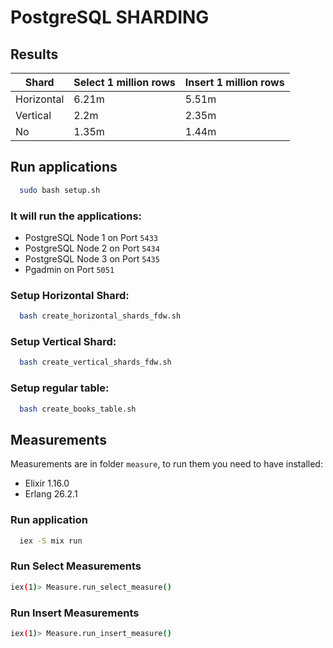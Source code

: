 # PostgreSQL SHARDING

## Results

| Shard      | Select 1 million rows | Insert 1 million rows |
| ---------- | --------------------- | --------------------- |
| Horizontal |         6.21m         |         5.51m         |
| Vertical   |         2.2m          |         2.35m         |
| No         |         1.35m         |         1.44m         |


## Run applications

```bash
  sudo bash setup.sh
```

### It will run the applications:

- PostgreSQL Node 1 on Port `5433`
- PostgreSQL Node 2 on Port `5434`
- PostgreSQL Node 3 on Port `5435`
- Pgadmin on Port `5051`

### Setup Horizontal Shard:

```bash
  bash create_horizontal_shards_fdw.sh
```

### Setup Vertical Shard:

```bash
  bash create_vertical_shards_fdw.sh
```

### Setup regular table:

```bash
  bash create_books_table.sh
```

## Measurements

Measurements are in folder `measure`, to run them you need to have installed:

- Elixir 1.16.0
- Erlang 26.2.1

### Run application

```bash
  iex -S mix run
```

### Run Select Measurements

```bash
iex(1)> Measure.run_select_measure()
```

### Run Insert Measurements

```bash
iex(1)> Measure.run_insert_measure()
```